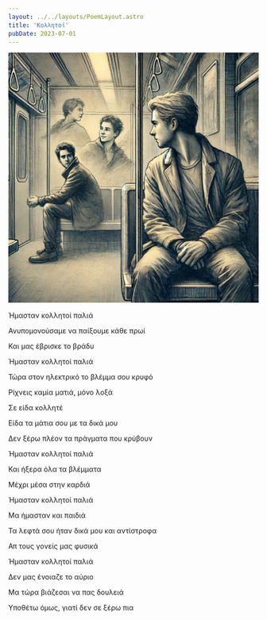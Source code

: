 ```yaml
---
layout: ../../layouts/PoemLayout.astro
title: 'Κολλητοί'
pubDate: 2023-07-01
---
```

![An image of two people looking at each other in a metro wagon.](../../images/kollhtoi.webp)

Ήμασταν κολλητοί παλιά

Ανυπομονούσαμε να παίξουμε κάθε πρωί

Και μας έβρισκε το βράδυ

Ήμασταν κολλητοί παλιά

Τώρα στον ηλεκτρικό το βλέμμα σου κρυφό

Ρίχνεις καμία ματιά, μόνο λοξά

Σε είδα κολλητέ

Είδα τα μάτια σου με τα δικά μου

Δεν ξέρω πλέον τα πράγματα που κρύβουν

Ήμασταν κολλητοί παλιά

Και ήξερα όλα τα βλέμματα

Μέχρι μέσα στην καρδιά

Ήμασταν κολλητοί παλιά

Μα ήμασταν και παιδιά

Τα λεφτά σου ήταν δικά μου και αντίστροφα

Απ τους γονείς μας φυσικά

Ήμασταν κολλητοί παλιά

Δεν μας ένοιαζε το αύριο

Μα τώρα βιάζεσαι να πας δουλειά

Υποθέτω όμως, γιατί δεν σε ξέρω πια
